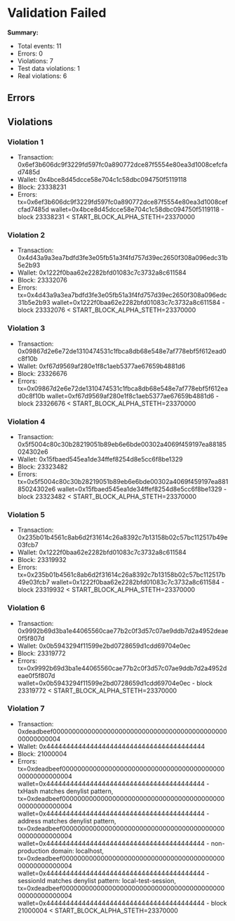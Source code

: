 # Validation Failed

**Summary:**
- Total events: 11
- Errors: 0
- Violations: 7
- Test data violations: 1
- Real violations: 6

## Errors

## Violations
### Violation 1
- Transaction: 0x6ef3b606dc9f3229fd597fc0a890772dce87f5554e80ea3d1008cefcfad7485d
- Wallet: 0x4bce8d45dcce58e704c1c58dbc094750f5119118
- Block: 23338231
- Errors: tx=0x6ef3b606dc9f3229fd597fc0a890772dce87f5554e80ea3d1008cefcfad7485d wallet=0x4bce8d45dcce58e704c1c58dbc094750f5119118 - block 23338231 < START_BLOCK_ALPHA_STETH=23370000

### Violation 2
- Transaction: 0x4d43a9a3ea7bdfd3fe3e05fb51a3f4fd757d39ec2650f308a096edc31b5e2b93
- Wallet: 0x1222f0baa62e2282bfd01083c7c3732a8c611584
- Block: 23332076
- Errors: tx=0x4d43a9a3ea7bdfd3fe3e05fb51a3f4fd757d39ec2650f308a096edc31b5e2b93 wallet=0x1222f0baa62e2282bfd01083c7c3732a8c611584 - block 23332076 < START_BLOCK_ALPHA_STETH=23370000

### Violation 3
- Transaction: 0x09867d2e6e72de1310474531c1fbca8db68e548e7af778ebf5f612ead0c8f10b
- Wallet: 0xf67d9569af280e1f8c1aeb5377ae67659b4881d6
- Block: 23326676
- Errors: tx=0x09867d2e6e72de1310474531c1fbca8db68e548e7af778ebf5f612ead0c8f10b wallet=0xf67d9569af280e1f8c1aeb5377ae67659b4881d6 - block 23326676 < START_BLOCK_ALPHA_STETH=23370000

### Violation 4
- Transaction: 0x5f5004c80c30b28219051b89eb6e6bde00302a4069f459197ea88185024302e6
- Wallet: 0x15fbaed545ea1de34ffef8254d8e5cc6f8be1329
- Block: 23323482
- Errors: tx=0x5f5004c80c30b28219051b89eb6e6bde00302a4069f459197ea88185024302e6 wallet=0x15fbaed545ea1de34ffef8254d8e5cc6f8be1329 - block 23323482 < START_BLOCK_ALPHA_STETH=23370000

### Violation 5
- Transaction: 0x235b01b4561c8ab6d2f31614c26a8392c7b13158b02c57bc112517b49e03fcb7
- Wallet: 0x1222f0baa62e2282bfd01083c7c3732a8c611584
- Block: 23319932
- Errors: tx=0x235b01b4561c8ab6d2f31614c26a8392c7b13158b02c57bc112517b49e03fcb7 wallet=0x1222f0baa62e2282bfd01083c7c3732a8c611584 - block 23319932 < START_BLOCK_ALPHA_STETH=23370000

### Violation 6
- Transaction: 0x9992b69d3ba1e44065560cae77b2c0f3d57c07ae9ddb7d2a4952deae0f5f807d
- Wallet: 0x0b5943294f11599e2bd0728659d1cdd69704e0ec
- Block: 23319772
- Errors: tx=0x9992b69d3ba1e44065560cae77b2c0f3d57c07ae9ddb7d2a4952deae0f5f807d wallet=0x0b5943294f11599e2bd0728659d1cdd69704e0ec - block 23319772 < START_BLOCK_ALPHA_STETH=23370000

### Violation 7
- Transaction: 0xdeadbeef00000000000000000000000000000000000000000000000000000004
- Wallet: 0x4444444444444444444444444444444444444444
- Block: 21000004
- Errors: tx=0xdeadbeef00000000000000000000000000000000000000000000000000000004 wallet=0x4444444444444444444444444444444444444444 - txHash matches denylist pattern, tx=0xdeadbeef00000000000000000000000000000000000000000000000000000004 wallet=0x4444444444444444444444444444444444444444 - address matches denylist pattern, tx=0xdeadbeef00000000000000000000000000000000000000000000000000000004 wallet=0x4444444444444444444444444444444444444444 - non-production domain: localhost, tx=0xdeadbeef00000000000000000000000000000000000000000000000000000004 wallet=0x4444444444444444444444444444444444444444 - sessionId matches denylist pattern: local-test-session, tx=0xdeadbeef00000000000000000000000000000000000000000000000000000004 wallet=0x4444444444444444444444444444444444444444 - block 21000004 < START_BLOCK_ALPHA_STETH=23370000
